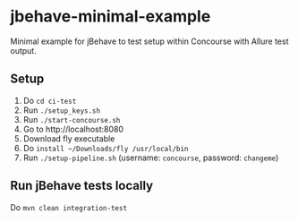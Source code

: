 # jbehave-minimal-example
Minimal example for jBehave to test setup within Concourse with Allure test output.

## Setup

1. Do `cd ci-test`
2. Run `./setup_keys.sh`
3. Run `./start-concourse.sh`
4. Go to http://localhost:8080
5. Download fly executable
6. Do `install ~/Downloads/fly /usr/local/bin`
7. Run `./setup-pipeline.sh` (username: `concourse`, password: `changeme`)

## Run jBehave tests locally

Do `mvn clean integration-test`
